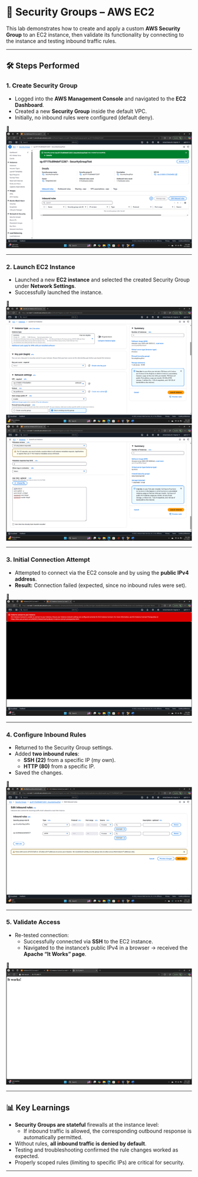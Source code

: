 # 🔐 Security Groups – AWS EC2

This lab demonstrates how to create and apply a custom **AWS Security Group** to an EC2 instance, then validate its functionality by connecting to the instance and testing inbound traffic rules.

---

## 🛠️ Steps Performed

### 1. Create Security Group
- Logged into the **AWS Management Console** and navigated to the **EC2 Dashboard**.  
- Created a new **Security Group** inside the default VPC.  
- Initially, no inbound rules were configured (default deny).  

📸 ![SecGroup](../docs/Security-Groups-EC2-Screenshots/Sec-GroupEC2_1.0.png) 

---

### 2. Launch EC2 Instance
- Launched a new **EC2 instance** and selected the created Security Group under **Network Settings**.  
- Successfully launched the instance.  

📸 ![EC2](../docs/Security-Groups-EC2-Screenshots/Sec-GroupEC2_1.1.png)
   ![EC2](../docs/Security-Groups-EC2-Screenshots/Sec-GroupEC2_1.2.png)

---

### 3. Initial Connection Attempt
- Attempted to connect via the EC2 console and by using the **public IPv4 address**.  
- **Result:** Connection failed (expected, since no inbound rules were set).  

📸  ![EC2](../docs/Security-Groups-EC2-Screenshots/Sec-GroupEC2_1.7.png)

---

### 4. Configure Inbound Rules
- Returned to the Security Group settings.  
- Added **two inbound rules**:  
  - **SSH (22)** from a specific IP (my own).  
  - **HTTP (80)** from a specific IP.  
- Saved the changes.  

📸 ![EC2](../docs/Security-Groups-EC2-Screenshots/Sec-GroupEC2_1.10.png)

---

### 5. Validate Access
- Re-tested connection:  
  - Successfully connected via **SSH** to the EC2 instance.  
  - Navigated to the instance’s public IPv4 in a browser → received the **Apache “It Works” page**.  
  
📸 ![EC2](../docs/Security-Groups-EC2-Screenshots/Sec-GroupEC2_1.11.png) 

---

## 📊 Key Learnings
- **Security Groups are stateful** firewalls at the instance level:  
  - If inbound traffic is allowed, the corresponding outbound response is automatically permitted.  
- Without rules, **all inbound traffic is denied by default**.  
- Testing and troubleshooting confirmed the rule changes worked as expected.  
- Properly scoped rules (limiting to specific IPs) are critical for security.  

---
